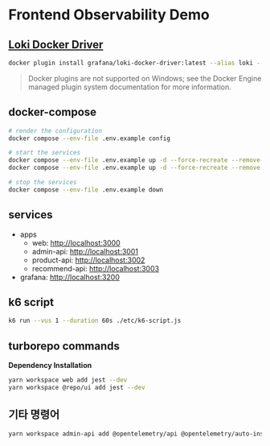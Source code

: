 # Frontend Observability Demo

## [Loki Docker Driver](https://grafana.com/docs/loki/latest/send-data/docker-driver/)

```bash
docker plugin install grafana/loki-docker-driver:latest --alias loki --grant-all-permissions
```

> Docker plugins are not supported on Windows; see the Docker Engine managed plugin system documentation for more information.

## docker-compose

```bash
# render the configuration
docker compose --env-file .env.example config

# start the services
docker compose --env-file .env.example up -d --force-recreate --remove-orphans
docker compose --env-file .env.example up -d --force-recreate --remove-orphans --build

# stop the services
docker compose --env-file .env.example down
```

## services

- apps
  - web: [http://localhost:3000](http://localhost:3000)
  - admin-api: [http://localhost:3001](http://localhost:3001)
  - product-api: [http://localhost:3002](http://localhost:3002)
  - recommend-api: [http://localhost:3003](http://localhost:3003)
- grafana: [http://localhost:3200](http://localhost:3200)

## k6 script

```bash
k6 run --vus 1 --duration 60s ./etc/k6-script.js
```

## turborepo commands

**Dependency Installation**

```bash
yarn workspace web add jest --dev
yarn workspace @repo/ui add jest --dev
```

## 기타 명령어

```bash
yarn workspace admin-api add @opentelemetry/api @opentelemetry/auto-instrumentations-node @opentelemetry/exporter-trace-otlp-http @opentelemetry/resources @opentelemetry/sdk-node @opentelemetry/semantic-conventions
```
